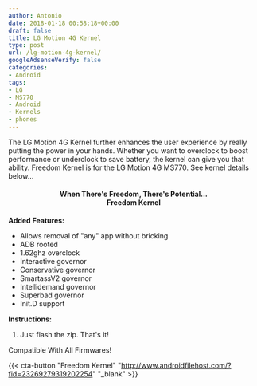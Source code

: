```yaml
---
author: Antonio
date: 2018-01-18 00:58:18+00:00
draft: false
title: LG Motion 4G Kernel
type: post
url: /lg-motion-4g-kernel/
googleAdsenseVerify: false
categories:
- Android
tags:
- LG
- MS770
- Android
- Kernels
- phones
---
```


The LG Motion 4G Kernel further enhances the user experience by really putting the power in your hands. Whether you want to overclock to boost performance or underclock to save battery, the kernel can give you that ability. Freedom Kernel is for the LG Motion 4G MS770. See kernel details below...

<!--more-->

<h4 style="text-align: center;"><strong>When There's Freedom, There's Potential...<br>Freedom Kernel</strong></h4>

**Added Features:**

- Allows removal of "any" app without bricking
- ADB rooted
- 1.62ghz overclock
- Interactive governor
- Conservative governor
- SmartassV2 governor
- Intellidemand governor
- Superbad governor
- Init.D support

**Instructions:**

1. Just flash the zip. That's it!

Compatible With All Firmwares!

{{< cta-button "Freedom Kernel" "http://www.androidfilehost.com/?fid=23269279319202254" "_blank" >}}

